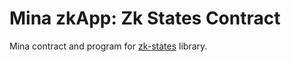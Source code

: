 # Mina zkApp: Zk States Contract

Mina contract and program for [zk-states](https://www.npmjs.com/package/zk-states) library.
